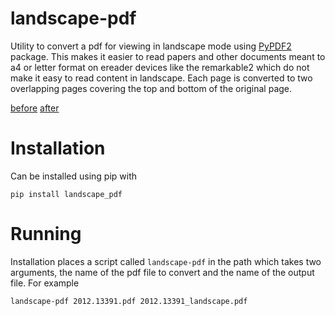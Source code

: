 # landscape-pdf
Utility to convert a pdf for viewing in landscape mode using
[PyPDF2](https://pypi.org/project/PyPDF2/) package. This makes
it easier to read papers and other documents meant to a4 or
letter format on ereader devices like the remarkable2 which
do not make it easy to read content in landscape. Each
page is converted to two overlapping pages covering the
top and bottom of the original page.

[before](imgs/before.png)
[after](imgs/after.png)

# Installation
Can be installed using pip with

```
pip install landscape_pdf
```

# Running
Installation places a script called `landscape-pdf` in the path which takes two arguments, the name of the pdf file to convert and the name of the output file. For example

```
landscape-pdf 2012.13391.pdf 2012.13391_landscape.pdf
```


